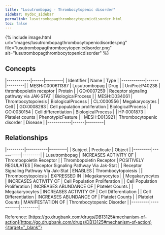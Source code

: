 ```yaml
---
title: "Lusutrombopag - Thrombocytopenic disorder"
sidebar: mydoc_sidebar
permalink: lusutrombopagthrombocytopenicdisorder.html
toc: false 
---
```


{% include image.html url="images/lusutrombopagthrombocytopenicdisorder.png" file="lusutrombopagthrombocytopenicdisorder.png" alt="lusutrombopagthrombocytopenicdisorder" %}

## Concepts

|------------|------|---------|
| Identifier | Name | Type    |
|------------|------|---------|
| MESH:C000611387 | Lusutrombopag | Drug |
| UniProt:P40238 | thrombopoietin receptor | Protein |
| GO:0007259 | Receptor signaling pathway via JAK-STAT | BiologicalProcess |
| MESH:D034061 | Thrombocytopoiesis | BiologicalProcess |
| CL:0000556 | Megakaryocytes | Cell |
| GO:0008283 | Cell population proliferation | BiologicalProcess |
| GO:0030154 | Cell differentiation | BiologicalProcess |
| HP:0001873 | Platelet counts | PhenotypicFeature |
| MESH:D013921 | Thrombocytopenic disorder | Disease |
|------------|------|---------|

## Relationships

|---------|-----------|---------|
| Subject | Predicate | Object  |
|---------|-----------|---------|
| Lusutrombopag | INCREASES ACTIVITY OF | Thrombopoietin Receptor |
| Thrombopoietin Receptor | POSITIVELY REGULATES | Receptor Signaling Pathway Via Jak-Stat |
| Receptor Signaling Pathway Via Jak-Stat | ENABLES | Thrombocytopoiesis |
| Thrombocytopoiesis | EXPRESSED IN | Megakaryocytes |
| Megakaryocytes | INCREASES ACTIVITY OF | Cell Population Proliferation |
| Cell Population Proliferation | INCREASES ABUNDANCE OF | Platelet Counts |
| Megakaryocytes | INCREASES ACTIVITY OF | Cell Differentiation |
| Cell Differentiation | INCREASES ABUNDANCE OF | Platelet Counts |
| Platelet Counts | MANIFESTATION OF | Thrombocytopenic Disorder |
|---------|-----------|---------|

Reference: [https://go.drugbank.com/drugs/DB13125#mechanism-of-action](https://go.drugbank.com/drugs/DB13125#mechanism-of-action){:target="_blank"}